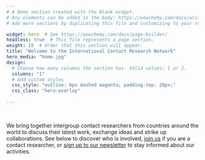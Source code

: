 ```yaml
---
# A Demo section created with the Blank widget.
# Any elements can be added in the body: https://wowchemy.com/docs/writing-markdown-latex/
# Add more sections by duplicating this file and customizing to your requirements.

widget: hero  # See https://wowchemy.com/docs/page-builder/
headless: true  # This file represents a page section.
weight: 10  # Order that this section will appear.
title: "Welcome to the International Contact Research Network"
hero_media: "home.jpg"
design:
  # Choose how many columns the section has. Valid values: 1 or 2.
  columns: "1"
  # Add custom styles
  css_style: "outline: 6px dashed magenta; padding-top: 20px;"
  css_class: "hero-overlay"
  
---
```



<br>

We bring together intergroup contact researchers from countries around the world 
to discuss their latest work, exchange ideas and strike up
collaborations. See below to discover who is involved, [join us](get_involved) if you are a contact researcher, 
or [sign up to our newsletter](https://contactresearch.substack.com/) to stay informed about our activities.

